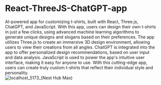 # React-ThreeJS-ChatGPT-app
AI-powered app for customizing t-shirts, built with React, Three.js, ChatGPT, and JavaScript. With this app, users can design their own t-shirts in just a few clicks, using advanced machine learning algorithms to generate unique designs and slogans based on their preferences. The app utilizes Three.js to create an immersive 3D design environment, allowing users to view their creations from all angles. ChatGPT is integrated into the app to offer personalized design recommendations, based on user input and data analysis. JavaScript is used to power the app's intuitive user interface, making it easy for anyone to use. With this cutting-edge app, users can create truly custom t-shirts that reflect their individual style and personality.
<br />
![localhost_5173_(Nest Hub Max)](https://user-images.githubusercontent.com/55309494/229295524-08119d1f-2080-4b14-b988-767ed5091f8f.png)
